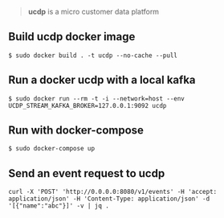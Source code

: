 > **ucdp** is a micro customer data platform

## Build ucdp docker image

```console
$ sudo docker build . -t ucdp --no-cache --pull
```

## Run a docker ucdp with a local kafka

```console
$ sudo docker run --rm -t -i --network=host --env UCDP_STREAM_KAFKA_BROKER=127.0.0.1:9092 ucdp
```

## Run with docker-compose

```console
$ sudo docker-compose up
```

## Send an event request to ucdp

```console
curl -X 'POST' 'http://0.0.0.0:8080/v1/events' -H 'accept: application/json' -H 'Content-Type: application/json' -d '[{"name":"abc"}]' -v | jq .
```

